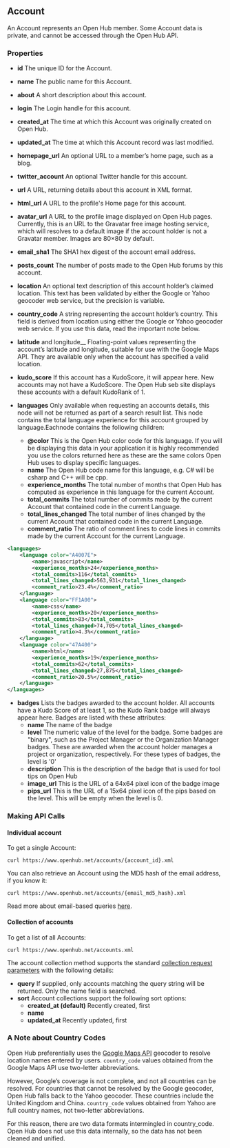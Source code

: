 ## Account

An Account represents an Open Hub member. Some Account data is private, and cannot be accessed through the Open Hub API.

### Properties
+ __id__
The unique ID for the Account.

+ __name__
    The public name for this Account.

+ __about__
    A short description about this account.

+ __login__
    The Login handle for this account.

+ __created_at__
    The time at which this Account was originally created on Open Hub.

+ __updated_at__
    The time at which this Account record was last modified.

+ __homepage_url__
    An optional URL to a member’s home page, such as a blog.

+ __twitter_account__
    An optional Twitter handle for this account.

+ __url__
    A URL, returning details about this account in XML format.

+ __html_url__
    A URL to the profile's Home page for this account.

+ __avatar_url__
    A URL to the profile image displayed on Open Hub pages. Currently, this is an URL to the Gravatar free image hosting service, which will resolves to a default image if the account holder is not a Gravatar member. Images are 80×80 by default.

+ __email_sha1__
    The SHA1 hex digest of the account email address.

+ __posts_count__
    The number of posts made to the Open Hub forums by this account.

+ __location__
    An optional text description of this account holder’s claimed location. This text has been validated by either the Google or Yahoo geocoder web service, but the precision is variable.

+ __country_code__
    A string representing the account holder’s country. This field is derived from location using either the Google or Yahoo geocoder web service. If you use this data, read the important note below.

+ __latitude__ and longitude__
    Floating-point values representing the account’s latitude and longitude, suitable for use with the Google Maps API. They are available only when the account has specified a valid location.

+ __kudo_score__
If this account has a KudoScore, it will appear here. New accounts may not have a KudoScore. The Open Hub seb site displays these accounts with a default KudoRank of 1.

+ __languages__
    Only available when requesting an accounts details, this node will not be returned as part of a search result list. This node contains the total language experience for this account grouped by language.Eachnode contains the following children:
    - __@color__
    This is the Open Hub color code for this language. If you will be displaying this data in your application it is highly recommended you use the colors returned here as these are the same colors Open Hub uses to display specific languages.
    - __name__
    The Open Hub code name for this language, e.g. C# will be csharp and C++ will be cpp.
    - __experience_months__
    The total number of months that Open Hub has computed as experience in this language for the current Account.
    - __total_commits__
    The total number of commits made by the current Account that contained code in the current Language.
    - __total_lines_changed__
    The total number of lines changed by the current Account that contained code in the current Language.
    - __comment_ratio__
    The ratio of comment lines to code lines in commits made by the current Account for the current Language.

```xml
<languages>
    <language color="A4007E">
        <name>javascript</name>
        <experience_months>24</experience_months>
        <total_commits>116</total_commits>
        <total_lines_changed>563,931</total_lines_changed>
        <comment_ratio>23.4%</comment_ratio>
    </language>
    <language color="FF1A00">
        <name>css</name>
        <experience_months>20</experience_months>
        <total_commits>83</total_commits>
        <total_lines_changed>74,705</total_lines_changed>
        <comment_ratio>4.3%</comment_ratio>
    </language>
    <language color="47A400">
        <name>html</name>
        <experience_months>19</experience_months>
        <total_commits>62</total_commits>
        <total_lines_changed>27,875</total_lines_changed>
        <comment_ratio>20.5%</comment_ratio>
    </language>
</languages>
```

+ __badges__
Lists the badges awarded to the account holder.  All accounts have a Kudo Score of at least 1, so the Kudo Rank badge will always appear here.  Badges are listed with these attributes:
    - __name__
    The name of the badge
    - __level__
    The numeric value of the level for the badge.  Some badges are "binary", such as the Project Manager or the Organization Manager badges.  These are awarded when the account holder manages a project or organization, respectively.  For these types of badges, the level is '0'
    - __description__
    This is the description of the badge that is used for tool tips on Open Hub
    - __image_url__
    This is the URL of a 64x64 pixel icon of the badge image
    - __pips_url__
    This is the URL of a 15x64 pixel icon of the pips based on the level.  This will be empty when the level is 0.

### Making API Calls

#### Individual account
To get a single Account:
```shell
curl https://www.openhub.net/accounts/{account_id}.xml
```

You can also retrieve an Account using the MD5 hash of the email address, if you know it:
```shell
curl https://www.openhub.net/accounts/{email_md5_hash}.xml
```

Read more about email-based queries [here](/email_lookup.md).

#### Collection of accounts
To get a list of all Accounts:
```shell
curl https://www.openhub.net/accounts.xml
```

The account collection method supports the standard [collection request parameters](/README.md#collection-requests) with the following details:

+ __query__
    If supplied, only accounts matching the query string will be returned. Only the name field is searched.
+ __sort__
    Account collections support the following sort options:
    - __created_at (default)__
        Recently created, first
    - __name__
    - __updated_at__
        Recently updated, first

### A Note about Country Codes
Open Hub preferentially uses the [Google Maps API](http://www.google.com/apis/maps/documentation/index.html) geocoder to resolve location names entered by users. `country_code` values obtained from the Google Maps API use two-letter abbreviations.

However, Google’s coverage is not complete, and not all countries can be resolved. For countries that cannot be resolved by the Google geocoder, Open Hub falls back to the Yahoo geocoder. These countries include the United Kingdom and China. `country_code` values obtained from Yahoo are full country names, not two-letter abbreviations.

For this reason, there are two data formats intermingled in country_code. Open Hub does not use this data internally, so the data has not been cleaned and unified.
